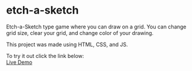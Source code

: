 # etch-a-sketch

Etch-a-Sketch type game where you can draw on a grid.
You can change grid size, clear your grid, and change color of your drawing.

This project was made using HTML, CSS, and JS.

To try it out click the link below: <br/>
[Live Demo](https://orbito7.github.io/etch-a-sketch/)